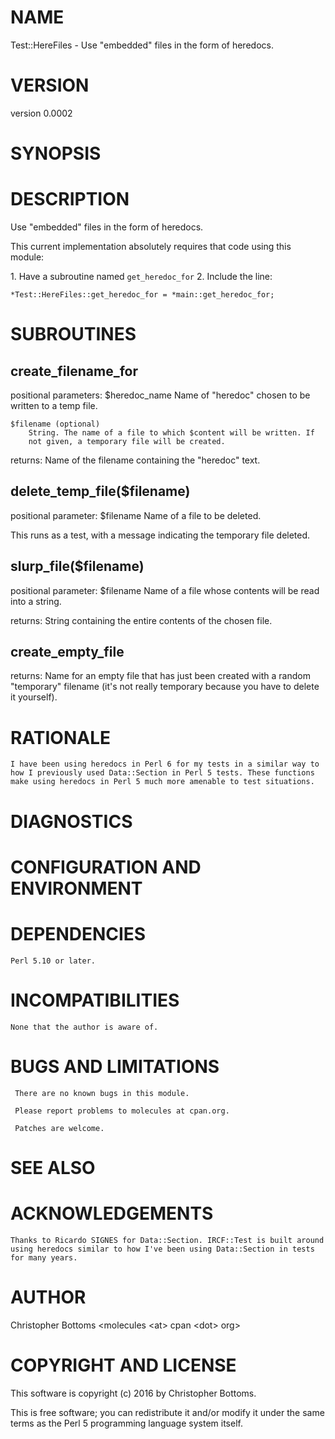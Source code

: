 # NAME

Test::HereFiles - Use "embedded" files in the form of heredocs.

# VERSION

version 0.0002

# SYNOPSIS

# DESCRIPTION

Use "embedded" files in the form of heredocs.

This current implementation absolutely requires that code using this module:

1\. Have a subroutine named `get_heredoc_for`
2\. Include the line:

    *Test::HereFiles::get_heredoc_for = *main::get_heredoc_for;

# SUBROUTINES

## create\_filename\_for

positional parameters:
    $heredoc\_name
        Name of "heredoc" chosen to be written to a temp file.

    $filename (optional)
        String. The name of a file to which $content will be written. If
        not given, a temporary file will be created.

returns:
    Name of the filename containing the "heredoc" text.

## delete\_temp\_file($filename)

positional parameter:
    $filename
        Name of a file to be deleted.

This runs as a test, with a message indicating the temporary file deleted.

## slurp\_file($filename)

positional parameter:
    $filename
        Name of a file whose contents will be read into a string.

returns:
    String containing the entire contents of the chosen file.

## create\_empty\_file

returns:
    Name for an empty file that has just been created with a random
    "temporary" filename (it's not really temporary because you have to
    delete it yourself). 

# RATIONALE

    I have been using heredocs in Perl 6 for my tests in a similar way to how I previously used Data::Section in Perl 5 tests. These functions make using heredocs in Perl 5 much more amenable to test situations.

# DIAGNOSTICS

# CONFIGURATION AND ENVIRONMENT

# DEPENDENCIES

    Perl 5.10 or later.

# INCOMPATIBILITIES

    None that the author is aware of.

# BUGS AND LIMITATIONS

     There are no known bugs in this module.

     Please report problems to molecules at cpan.org.

     Patches are welcome.

# SEE ALSO

# ACKNOWLEDGEMENTS

    Thanks to Ricardo SIGNES for Data::Section. IRCF::Test is built around using heredocs similar to how I've been using Data::Section in tests for many years.

# AUTHOR

Christopher Bottoms &lt;molecules &lt;at> cpan &lt;dot> org>

# COPYRIGHT AND LICENSE

This software is copyright (c) 2016 by Christopher Bottoms.

This is free software; you can redistribute it and/or modify it under
the same terms as the Perl 5 programming language system itself.
